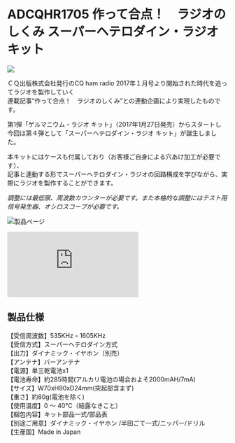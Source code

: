 # ADCQHR1705 作って合点！　ラジオのしくみ スーパーヘテロダイン・ラジオ キット

![](https://bit-trade-one.co.jp/wp/wp-content/uploads/2017/02/6c2ffa4a5183098c5aecb28ac132722a.png)  

ＣＱ出版株式会社発行のCQ ham radio 2017年１月号より開始された時代を追ってラジオを製作していく  
連載記事“作って合点！　ラジオのしくみ”との連動企画により実現したものです。  

第1弾「ゲルマニウム・ラジオ キット」（2017年1月27日発売）からスタートし  
今回は第４弾として「スーパーヘテロダイン・ラジオ キット」が誕生しました。  

本キットにはケースも付属しており（お客様ご自身による穴あけ加工が必要です）、  
記事と連動する形でスーパーヘテロダイン・ラジオの回路構成を学びながら、実際にラジオを製作することができます。

*調整には最低限、周波数カウンターが必要です。また本格的な調整にはテスト用信号発生器、オシロスコープが必要です。*  

![製品ページ](https://bit-trade-one.co.jp/product/assemblydisk/adcqhr1705/)  

![組み立てマニュアル](http://einstlab.web.fc2.com/Kit/SuperheterodyneKit.pdf)  

## 製品仕様

【受信周波数】535KHz – 1605KHz  
【受信方式】スーパーヘテロダイン方式  
【出力】ダイナミック・イヤホン（別売）  
【アンテナ】バーアンテナ  
【電源】単三乾電池x1  
【電池寿命】約285時間(アルカリ電池の場合およそ2000mAH/7mA)  
【サイズ】W70xH90xD24mm(突起部含まず)  
【重さ】約80g(電池を除く)  
【使用温度】0 ～ 40℃（結露なきこと）  
【梱包内容】キット部品一式/部品表  
【別途ご用意】ダイナミック・イヤホン /半田ごて一式/ニッパー/ドリル  
【生産国】Made in Japan  
